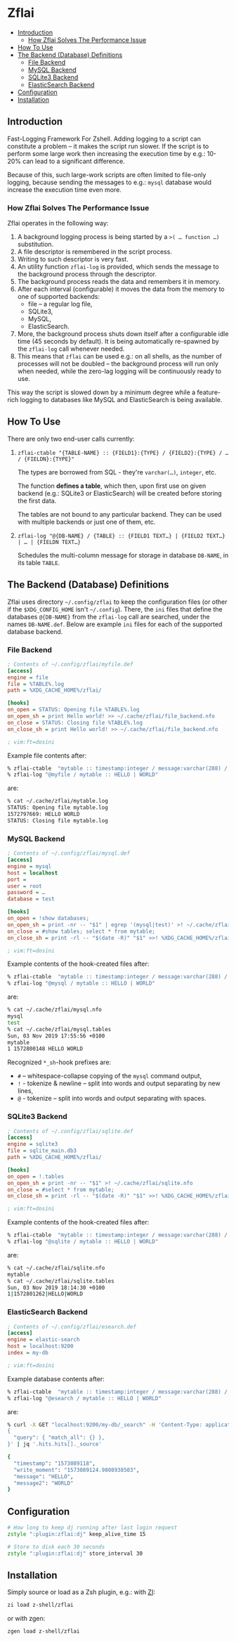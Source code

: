 <h1> Zflai </h1>

- [Introduction](#introduction)
  - [How Zflai Solves The Performance Issue](#how-zflai-solves-the-performance-issue)
- [How To Use](#how-to-use)
- [The Backend (Database) Definitions](#the-backend-database-definitions)
  - [File Backend](#file-backend)
  - [MySQL Backend](#mysql-backend)
  - [SQLite3 Backend](#sqlite3-backend)
  - [ElasticSearch Backend](#elasticsearch-backend)
- [Configuration](#configuration)
- [Installation](#installation)

## Introduction

Fast-Logging Framework For Zshell. Adding logging to a script can constitute a problem – it makes the script run
slower. If the script is to perform some large work then increasing the
execution time by e.g.: 10-20% can lead to a significant difference.

Because of this, such large-work scripts are often limited to file-only logging,
because sending the messages to e.g.: `mysql` database would increase the
execution time even more.

### How Zflai Solves The Performance Issue

Zflai operates in the following way:

1. A background logging process is being started by a `>( … function …)`
   substitution.
2. A file descriptor is remembered in the script process.
3. Writing to such descriptor is very fast.
4. An utility function `zflai-log` is provided, which sends the message to the
   background process through the descriptor.
5. The background process reads the data and remembers it in memory.
6. After each interval (configurable) it moves the data from the memory to one
   of supported backends:
   - file – a regular log file,
   - SQLite3,
   - MySQL,
   - ElasticSearch.
7. More, the background process shuts down itself after a configurable idle time
   (45 seconds by default). It is being automatically re-spawned by the
   `zflai-log` call whenever needed.
8. This means that `zflai` can be used e.g.: on all shells, as the number of
   processes will not be doubled – the background process will run only when
   needed, while the zero-lag logging will be continuously ready to use.

This way the script is slowed down by a minimum degree while a feature-rich
logging to databases like MySQL and ElasticSearch is being available.

## How To Use

There are only two end-user calls currently:

1. `zflai-ctable "{TABLE-NAME} :: {FIELD1}:{TYPE} / {FIELD2}:{TYPE} / … / {FIELDN}:{TYPE}"`

   The types are borrowed from SQL - they're `varchar(…)`, `integer`, etc.

   The function **defines a table**, which then, upon first use on given backend
   (e.g.: SQLite3 or ElasticSearch) will be created before storing the first
   data.

   The tables are not bound to any particular backend. They can be used with
   multiple backends or just one of them, etc.

2. `zflai-log "@{DB-NAME} / {TABLE} :: {FIELD1 TEXT…} | {FIELD2 TEXT…} | … | {FIELDN TEXT…}`

   Schedules the multi-column message for storage in database `DB-NAME`, in its
   table `TABLE`.

## The Backend (Database) Definitions

Zflai uses directory `~/.config/zflai` to keep the configuration files (or other
if the `$XDG_CONFIG_HOME` isn't `~/.config`). There, the `ini` files that define
the databases `@{DB-NAME}` from the `zflai-log` call are searched, under the
names `DB-NAME.def`. Below are example `ini` files for each of the supported
database backend.

### File Backend

```ini
; Contents of ~/.config/zflai/myfile.def
[access]
engine = file
file = %TABLE%.log
path = %XDG_CACHE_HOME%/zflai/

[hooks]
on_open = STATUS: Opening file %TABLE%.log
on_open_sh = print Hello world! >> ~/.cache/zflai/file_backend.nfo
on_close = STATUS: Closing file %TABLE%.log
on_close_sh = print Hello world! >> ~/.cache/zflai/file_backend.nfo

; vim:ft=dosini
```

Example file contents after:

```zsh
% zflai-ctable  "mytable :: timestamp:integer / message:varchar(288) / message2:varchar(20)"
% zflai-log "@myfile / mytable :: HELLO | WORLD"
```

are:

```zsh
% cat ~/.cache/zflai/mytable.log
STATUS: Opening file mytable.log
1572797669: HELLO WORLD
STATUS: Closing file mytable.log
```

### MySQL Backend

```ini
; Contents of ~/.config/zflai/mysql.def
[access]
engine = mysql
host = localhost
port =
user = root
password = …
database = test

[hooks]
on_open = !show databases;
on_open_sh = print -nr -- "$1" | egrep '(mysql|test)' >! ~/.cache/zflai/mysql.nfo
on_close = #show tables; select * from mytable;
on_close_sh = print -rl -- "$(date -R)" "$1" >>! %XDG_CACHE_HOME%/zflai/mysql.tables

; vim:ft=dosini
```

Example contents of the hook-created files after:

```zsh
% zflai-ctable  "mytable :: timestamp:integer / message:varchar(288) / message2:varchar(20)"
% zflai-log "@mysql / mytable :: HELLO | WORLD"
```

are:

```zsh
% cat ~/.cache/zflai/mysql.nfo
mysql
test
% cat ~/.cache/zflai/mysql.tables
Sun, 03 Nov 2019 17:55:56 +0100
mytable
1 1572800148 HELLO WORLD
```

Recognized `*_sh`-hook prefixes are:

- `#` – whitespace-collapse copying of the `mysql` command output,
- `!` - tokenize & newline – split into words and output separating by new lines,
- `@` - tokenize – split into words and output separating with spaces.

### SQLite3 Backend

```ini
; Contents of ~/.config/zflai/sqlite.def
[access]
engine = sqlite3
file = sqlite_main.db3
path = %XDG_CACHE_HOME%/zflai/

[hooks]
on_open = !.tables
on_open_sh = print -nr -- "$1" >! ~/.cache/zflai/sqlite.nfo
on_close = #select * from mytable;
on_close_sh = print -rl -- "$(date -R)" "$1" >>! %XDG_CACHE_HOME%/zflai/sqlite.tables

; vim:ft=dosini
```

Example contents of the hook-created files after:

```zsh
% zflai-ctable  "mytable :: timestamp:integer / message:varchar(288) / message2:varchar(20)"
% zflai-log "@sqlite / mytable :: HELLO | WORLD"
```

are:

```zsh
% cat ~/.cache/zflai/sqlite.nfo
mytable
% cat ~/.cache/zflai/sqlite.tables
Sun, 03 Nov 2019 18:14:30 +0100
1|1572801262|HELLO|WORLD
```

### ElasticSearch Backend

```ini
; Contents of ~/.config/zflai/esearch.def
[access]
engine = elastic-search
host = localhost:9200
index = my-db

; vim:ft=dosini
```

Example database contents after:

```zsh
% zflai-ctable  "mytable :: timestamp:integer / message:varchar(288) / message2:varchar(20)"
% zflai-log "@esearch / mytable :: HELLO | WORLD"
```

are:

```zsh
% curl -X GET "localhost:9200/my-db/_search" -H 'Content-Type: application/json
{
  "query": { "match_all": {} },
}' | jq '.hits.hits[]._source'

{
  "timestamp": "1573089118",
  "write_moment": "1573089124.9808938503",
  "message": "HELLO",
  "message2": "WORLD"
}
```

## Configuration

```zsh
# How long to keep dj running after last login request
zstyle ":plugin:zflai:dj" keep_alive_time 15

# Store to disk each 30 seconds
zstyle ":plugin:zflai:dj" store_interval 30
```

## Installation

Simply source or load as a Zsh plugin, e.g.: with [ZI](https://github.com/z-shell/zi):

```zsh
zi load z-shell/zflai
```

or with zgen:

```zsh
zgen load z-shell/zflai
```
